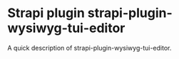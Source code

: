 # Strapi plugin strapi-plugin-wysiwyg-tui-editor

A quick description of strapi-plugin-wysiwyg-tui-editor.
